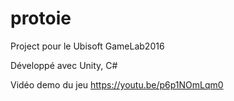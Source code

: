 # protoie

Project pour le Ubisoft GameLab2016

Développé avec Unity, C#

Vidéo demo du jeu
https://youtu.be/p6p1NOmLqm0
